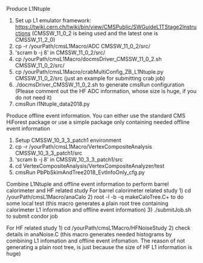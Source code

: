 Produce L1Ntuple
   1) Set up L1 emulator framework: https://twiki.cern.ch/twiki/bin/view/CMSPublic/SWGuideL1TStage2Instructions (CMSSW_11_0_2 is being used and the latest one is CMSSW_11_2_0)
   2) cp -r /yourPath/cmsL1Macro/ADC  CMSSW_11_0_2/src/
   3) 'scram b -j 8' in CMSSW_11_0_2/src/
   4) cp /yourPath/cmsL1Macro/docmsDriver_CMSSW_11_0_2.sh  CMSSW_11_0_2/src/
   5) cp /yourPath/cmsL1Macro/crabMultiConfig_ZB_L1Ntuple.py CMSSW_11_0_2/src (just an example for submitting crab job)
   5) ./docmsDriver_CMSSW_11_0_2.sh to generate cmsRun configuration (Please comment out the HF ADC information, whose size is huge, if you do not need it)
   6) cmsRun l1Ntuple_data2018.py


Produce offline event information. You can either use the standard CMS HiForest package or use a simple package only containing needed offline event information
   1) Setup CMSSW_10_3_3_patch1 environment
   2) cp -r /yourPath/cmsL1Macro/VertexCompositeAnalysis CMSSW_10_3_3_patch1/src
   3) 'scram b -j 8' in CMSSW_10_3_3_patch1/src
   4) cd VertexCompositeAnalysis/VertexCompositeAnalyzer/test
   5) cmsRun PbPbSkimAndTree2018_EvtInfoOnly_cfg.py

Combine L1Ntuple and offline event information to perform barrel calorimeter and HF related study
  For barrel calorimeter related study
    1) cd /yourPath/cmsL1Macro/anaCalo
    2) root -l -b -q makeCaloTree.C+ to do some local test (this macro generates a plain root tree containing calorimeter L1 information and offline event information)
    3) ./submitJob.sh to submit condor job

  For HF related study
    1) cd /yourPath/cmsL1Macro/HFNoiseStudy
    2) check details in anaNoise.C (this macro generates needed histograms by combining L1 infomation and offline event infomation. The reason of not generating a plain root tree, is just because the size of HF L1 information is huge)

